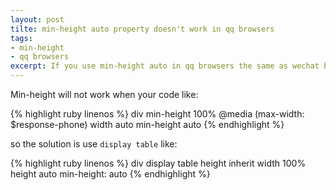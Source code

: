 ```yaml
---
layout: post
tilte: min-height auto property doesn't work in qq browsers 
tags:
- min-height  
- qq browsers 
excerpt: If you use min-height auto in qq browsers the same as wechat browsers. 
---
```


Min-height will not work when your code like:

{% highlight ruby linenos %}
  div
    min-height 100%
    @media (max-width: $response-phone)
       width auto
       min-height auto
{% endhighlight %}

so the solution is use `display table` like:

{% highlight ruby linenos %}
  div
     display table
     height inherit
     width 100%
     height auto
     min-height: auto
{% endhighlight %}
